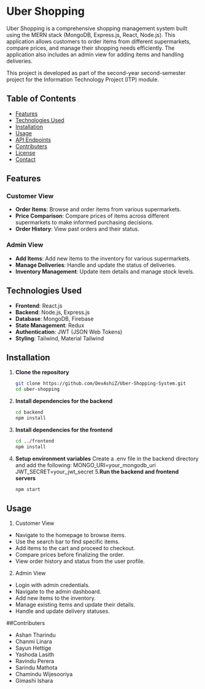 # Uber Shopping

Uber Shopping is a comprehensive shopping management system built using the MERN stack (MongoDB, Express.js, React, Node.js). This application allows customers to order items from different supermarkets, compare prices, and manage their shopping needs efficiently. The application also includes an admin view for adding items and handling deliveries.

This project is developed as part of the second-year second-semester project for the Information Technology Project (ITP) module.

## Table of Contents

- [Features](#features)
- [Technologies Used](#technologies-used)
- [Installation](#installation)
- [Usage](#usage)
- [API Endpoints](#api-endpoints)
- [Contributers](#contributers)
- [License](#license)
- [Contact](#contact)

## Features

### Customer View
- **Order Items**: Browse and order items from various supermarkets.
- **Price Comparison**: Compare prices of items across different supermarkets to make informed purchasing decisions.
- **Order History**: View past orders and their status.

### Admin View
- **Add Items**: Add new items to the inventory for various supermarkets.
- **Manage Deliveries**: Handle and update the status of deliveries.
- **Inventory Management**: Update item details and manage stock levels.

## Technologies Used

- **Frontend**: React.js
- **Backend**: Node.js, Express.js
- **Database**: MongoDB, Firebase
- **State Management**: Redux
- **Authentication**: JWT (JSON Web Tokens)
- **Styling**: Tailwind, Material Tailwind

## Installation

1. **Clone the repository**
   ```bash
   git clone https://github.com/DevAshiZ/Uber-Shopping-System.git
   cd uber-shopping

2. **Install dependencies for the backend**
   ```bash
   cd backend
   npm install
   
3. **Install dependencies for the frontend**
   ```bash
   cd ../frontend
   npm install
4. **Setup environment variables**
   Create a .env file in the backend directory and add the following:
   MONGO_URI=your_mongodb_uri
   JWT_SECRET=your_jwt_secret
5.**Run the backend and frontend servers**
   ```bash
   npm start

## Usage

1. Customer View

- Navigate to the homepage to browse items.
- Use the search bar to find specific items.
- Add items to the cart and proceed to checkout.
- Compare prices before finalizing the order.
- View order history and status from the user profile.

2. Admin View

- Login with admin credentials.
- Navigate to the admin dashboard.
- Add new items to the inventory.
- Manage existing items and update their details.
- Handle and update delivery statuses.

##Contributers
- Ashan Tharindu
- Chanmi Linara
- Sayun Hettige
- Yashoda Lasith
- Ravindu Perera
- Sarindu Mathota
- Chamindu Wijesooriya
- Gimashi Ishara


  

